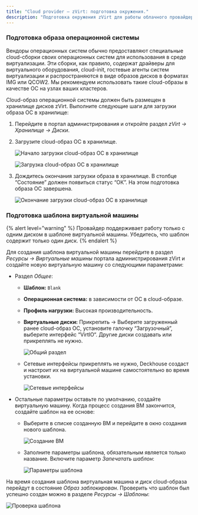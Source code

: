 ```yaml
---
title: "Cloud provider — zVirt: подготовка окружения."
description: "Подготовка окружения zVirt для работы облачного провайдера Deckhouse."
---
```


<!-- AUTHOR! Don't forget to update getting started if necessary -->

### Подготовка образа операционной системы

Вендоры операционных систем обычно предоставляют специальные cloud-сборки своих операционных систем для использования в среде виртуализации. Эти сборки, как правило, содержат драйверы для виртуального оборудования, cloud-init, гостевые агенты систем виртуализации и распространяются в виде образов дисков в форматах IMG или QCOW2. Мы рекомендуем использовать такие cloud-образы в качестве ОС на узлах ваших кластеров.

Cloud-образ операционной системы должен быть размещен в хранилище дисков zVirt. Выполните следующие шаги для загрузки образа ОС в хранилище:

1. Перейдите в портал администрирования и откройте раздел _zVirt -> Хранилище -> Диски_.
2. Загрузите cloud-образ ОС в хранилище.

   ![ Начало загрузки cloud-образ ОС в хранилище ](../../images/cloud-provider-zvirt/template/step_env_01.png)

   ![ Загрузка cloud-образ ОС в хранилище ](../../images/cloud-provider-zvirt/template/step_env_02.png)

3. Дождитесь окончания загрузки образа в хранилище. В столбце “Состояние” должен появиться статус “ОК”. На этом подготовка образа ОС завершена.

   ![ Окончание загрузки cloud-образ ОС в хранилище ](../../images/cloud-provider-zvirt/template/step_env_03.png)

### Подготовка шаблона виртуальной машины

{% alert level="warning" %}
Провайдер поддерживает работу только с одним диском в шаблоне виртуальной машины. Убедитесь, что шаблон содержит только один диск.
{% endalert %}

Для создания шаблона виртуальной машины перейдите в раздел _Ресурсы -> Виртуальные машины_ портала администрирования zVirt и создайте новую виртуальную машину со следующими параметрами:

- Раздел _Общее_:
  - **Шаблон:** `Blank`
  - **Операционная система:** в зависимости от ОС в cloud-образе.
  - **Профиль нагрузки:** Высокая производительность.
  - **Виртуальные диски:** Прикрепить -> Выберите загруженный ранее cloud-образ ОС, установите галочку “Загрузочный”, выберите интерфейс “VirtIO“. Другие диски создавать или прикреплять не нужно.

    ![ Общий раздел ](../../images/cloud-provider-zvirt/template/step_env_04.png)

  - Сетевые интерфейсы прикреплять не нужно, Deckhouse создаст и настроит их на виртуальной машине самостоятельно во время установки.

    ![ Сетевые интерфейсы ](../../images/cloud-provider-zvirt/template/step_env_05.png)

- Остальные параметры оставьте по умолчанию, создайте виртуальную машину. Когда процесс создания ВМ закончится, создайте шаблон на ее основе:

  - Выберите в списке созданную ВМ и перейдите в окно создания нового шаблона.

    ![ Создание ВМ ](../../images/cloud-provider-zvirt/template/step_env_07.png)

  - Заполните параметры шаблона, обязательным является только название. Включите параметр _Запечатать шаблон_:

    ![ Параметры шаблона ](../../images/cloud-provider-zvirt/template/step_env_08.png)

На время создания шаблона виртуальная машина и диск cloud-образа перейдут в состояние _Образ заблокирован_. Проверить что шаблон был успешно создан можно в разделе _Ресурсы -> Шаблоны_:

![ Проверка шаблона ](../../images/cloud-provider-zvirt/template/step_env_09.png)
